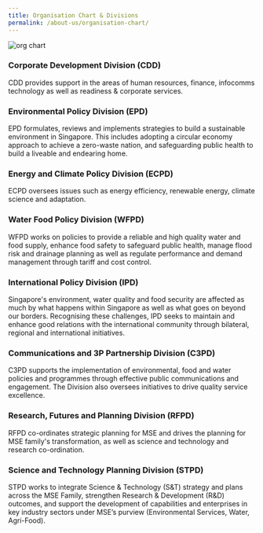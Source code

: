 ```yaml
---
title: Organisation Chart & Divisions
permalink: /about-us/organisation-chart/
---
```


<img src="/images/mse-org-chart-jan-2023-2.jpg" alt="org chart">



### Corporate Development Division (CDD)

CDD provides support in the areas of human resources, finance, infocomms technology as well as readiness & corporate services.

### Environmental Policy Division (EPD)

EPD formulates, reviews and implements strategies to build a sustainable environment in Singapore. This includes adopting a circular economy approach to achieve a zero-waste nation, and safeguarding public health to build a liveable and endearing home.

### Energy and Climate Policy Division (ECPD)

ECPD oversees issues such as energy efficiency, renewable energy, climate science and adaptation.

### Water Food Policy Division (WFPD)

WFPD works on policies to provide a reliable and high quality water and food supply, enhance food safety to safeguard public health, manage flood risk and drainage planning as well as regulate performance and demand management through tariff and cost control.

### International Policy Division (IPD)

Singapore's environment, water quality and food security are affected as much by what happens within Singapore as well as what goes on beyond our borders. Recognising these challenges, IPD seeks to maintain and enhance good relations with the international community through bilateral, regional and international initiatives.

### Communications and 3P Partnership Division (C3PD)

C3PD supports the implementation of environmental, food and water policies and programmes through effective public communications and engagement. The Division also oversees initiatives to drive quality service excellence.

### Research, Futures and Planning Division (RFPD)

RFPD co-ordinates strategic planning for MSE and drives the planning for MSE family's transformation, as well as science and technology and research co-ordination.

### Science and Technology Planning Division (STPD)

STPD works to integrate Science & Technology (S&T) strategy and plans across the MSE Family, strengthen Research & Development (R&D) outcomes, and support the development of capabilities and enterprises in key industry sectors under MSE’s purview (Environmental Services, Water, Agri-Food).
